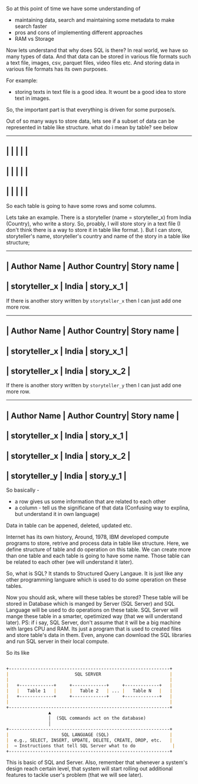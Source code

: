 So at this point of time we have some understanding of 
- maintaining data, search and maintaining some metadata to make search faster
- pros and cons of implementing different approaches
- RAM vs Storage


Now lets understand that why does SQL is there?
In real world, we have so many types of data. And that data can be stored in various file formats such a text file, images, csv, parquet files, video files etc. And storing data in various file formats has its own purposes.

For example:
- storing texts in text file is a good idea. It wount be a good idea to store text in images.


So, the important part is that everything is driven for some purpose/s.

Out of so many ways to store data, lets see if a subset of data can be represented in table like structure. what do i mean by table? see below

-----------------------------------------------------
| <Some info>| <Some info>| <Some info>| <Some info>| 
-----------------------------------------------------
| <Some info>| <Some info>| <Some info>| <Some info>| 
-----------------------------------------------------
| <Some info>| <Some info>| <Some info>| <Some info>| 
-----------------------------------------------------


So each table is going to have some rows and some columns.



Lets take an example. There is a storyteller (name = storyteller_x) from India (Country), who write a story. So, proably, I will store story in a text file (I don't think there is a way to store it in table like format. <Think about it and try to prove me wrong>). But I can store, storyteller's name, storyteller's country and name of the story in a table like structure;

-----------------------------------------------------
| Author Name   | Author Country| Story name        | 
-----------------------------------------------------
| storyteller_x | India         | story_x_1         | 
-----------------------------------------------------

If there is another story written by `storyteller_x` then I can just add one more row.

-----------------------------------------------------
| Author Name   | Author Country| Story name        | 
-----------------------------------------------------
| storyteller_x | India         | story_x_1         | 
-----------------------------------------------------
| storyteller_x | India         | story_x_2         | 
-----------------------------------------------------

If there is another story written by `storyteller_y` then I can just add one more row.

-----------------------------------------------------
| Author Name   | Author Country| Story name        | 
-----------------------------------------------------
| storyteller_x | India         | story_x_1         | 
-----------------------------------------------------
| storyteller_x | India         | story_x_2         | 
-----------------------------------------------------
| storyteller_y | India         | story_y_1         | 
-----------------------------------------------------

So basically - 
- a row gives us some information that are related to each other
- a column - tell us the significane of that data (Confusing way to explina, but understand it in own language)


Data in table can be appened, deleted, updated etc.




Internet has its own history, <read on internet if you are more interesed>
Around, 1978, IBM developed compute programs to store, retrive and process data in table like structure.
Here, we define structure of table and do operation on this table. We can create more than one table and each table is going to have some name. Those table can be related to each other (we will understand it later).

So, what is SQL?
It stands to Structured Query Langaue. It is just like any other programming languare which is used to do some operation on these tables.

Now you should ask, where will these tables be stored?
These table will be stored in Database which is manged by Server (SQL Server) and SQL Language will be used to do operations on these table. SQL Server will mange these table in a smarter, opetimized way (that we will understand later).
PS: if i say, SQL Server, don't assume that it will be a big machine with larges CPU and RAM. Its just a program that is used to created files and store table's data in them. Even, anyone can download the SQL libraries and run SQL server in their local compute.


So its like

```markdown

+-------------------------------------------------------------+
|                         SQL SERVER                          |
|                                                             |
|   +-------------+     +-------------+     +-------------+   |
|   |   Table 1   |     |   Table 2   | ... |   Table N   |   |
|   +-------------+     +-------------+     +-------------+   |
|                                                             |
+-------------------------------------------------------------+
                ▲
                │  (SQL commands act on the database)
                │
+-------------------------------------------------------------+
|                    SQL LANGUAGE (SQL)                       |
|  e.g., SELECT, INSERT, UPDATE, DELETE, CREATE, DROP, etc.   |
|  → Instructions that tell SQL Server what to do              |
+-------------------------------------------------------------+


````

This is basic of SQL and Server. Also, remember that whenever a system's design reach certain level, that system will start rolling out additional features to tackle user's problem (that we will see later).
